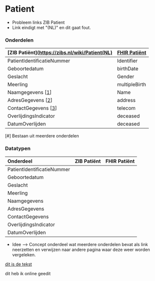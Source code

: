 # Patient

- Probleem links ZIB Patient
 - Link eindigt met "(NL)" en dit gaat fout.

### Onderdelen
| [ZIB Patiënt](https://zibs.nl/wiki/Patient(NL) | [FHIR Patiënt](https://www.hl7.org/fhir/patient.html) |
| :--- | :--- |
| PatientIdentificatieNummer | Identifier |
| Geboortedatum | birthDate |
| Geslacht | Gender |
| Meerling | multipleBirth |
| Naamgegevens \[[1](/bouwsteen/patient/patient-concepten.md)\] | Name |
|AdresGegevens \[[2](/bouwsteen/patient/patient-concepten.md)\]  | address |
| ContactGegevens \[[3](/bouwsteen/patient/patient-concepten.md###ContactGegevens)\] | telecom |
| OverlijdingsIndicator | deceased |
| DatumOverlijden | deceased |
\[#\] Bestaan uit meerdere onderdelen


### Datatypen
| Onderdeel | ZIB Patiënt | FHIR Patiënt |
| :--- | :--- | :--- |
| PatientIdentificatieNummer |  |  |
| Geboortedatum |  |  |
| Geslacht |  |  |
| Meerling |  |  |
| Naamgegevens |  |  |
| AdresGegevens |  |  |
| ContactGegevens |  |  |
| OverlijdingsIndicator |  |  |
| DatumOverlijden |  |  |


* Idee --> Concept onderdeel wat meerdere onderdelen bevat als link neerzetten en verwijzen naar andere pagina waar deze weer worden vergeleken.

[dit is de tekst](http://kapitan.net)

dit heb ik online geedit

